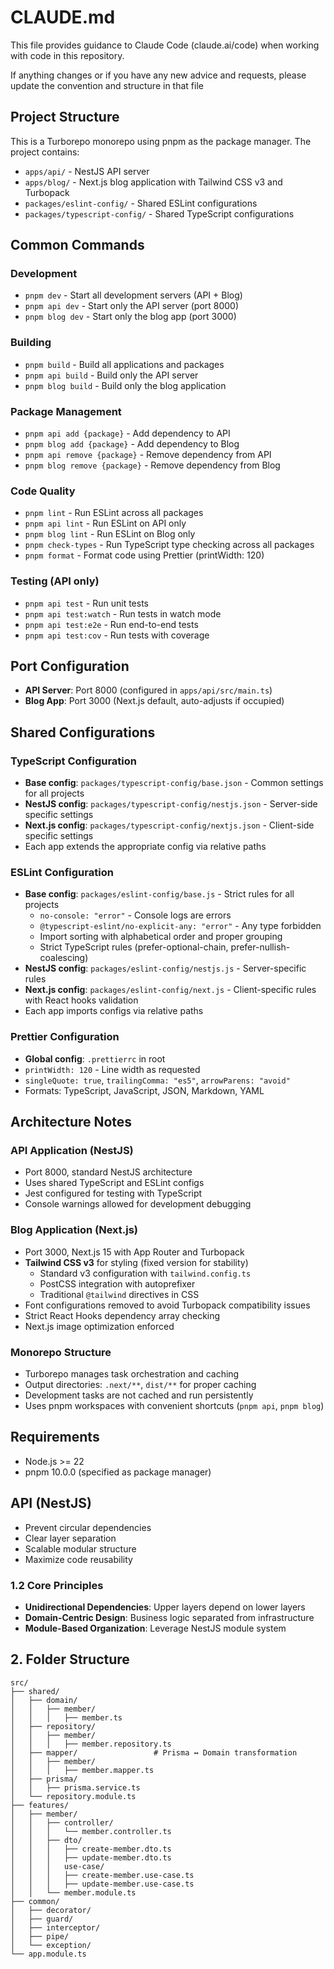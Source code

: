 # CLAUDE.md

This file provides guidance to Claude Code (claude.ai/code) when working with code in this repository.

If anything changes or if you have any new advice and requests, please update the convention and structure in that file

## Project Structure

This is a Turborepo monorepo using pnpm as the package manager. The project contains:

- `apps/api/` - NestJS API server
- `apps/blog/` - Next.js blog application with Tailwind CSS v3 and Turbopack
- `packages/eslint-config/` - Shared ESLint configurations
- `packages/typescript-config/` - Shared TypeScript configurations

## Common Commands

### Development
- `pnpm dev` - Start all development servers (API + Blog)
- `pnpm api dev` - Start only the API server (port 8000)
- `pnpm blog dev` - Start only the blog app (port 3000)

### Building
- `pnpm build` - Build all applications and packages
- `pnpm api build` - Build only the API server
- `pnpm blog build` - Build only the blog application

### Package Management
- `pnpm api add {package}` - Add dependency to API
- `pnpm blog add {package}` - Add dependency to Blog
- `pnpm api remove {package}` - Remove dependency from API
- `pnpm blog remove {package}` - Remove dependency from Blog

### Code Quality
- `pnpm lint` - Run ESLint across all packages
- `pnpm api lint` - Run ESLint on API only
- `pnpm blog lint` - Run ESLint on Blog only
- `pnpm check-types` - Run TypeScript type checking across all packages
- `pnpm format` - Format code using Prettier (printWidth: 120)

### Testing (API only)
- `pnpm api test` - Run unit tests
- `pnpm api test:watch` - Run tests in watch mode
- `pnpm api test:e2e` - Run end-to-end tests
- `pnpm api test:cov` - Run tests with coverage

## Port Configuration

- **API Server**: Port 8000 (configured in `apps/api/src/main.ts`)
- **Blog App**: Port 3000 (Next.js default, auto-adjusts if occupied)

## Shared Configurations

### TypeScript Configuration
- **Base config**: `packages/typescript-config/base.json` - Common settings for all projects
- **NestJS config**: `packages/typescript-config/nestjs.json` - Server-side specific settings
- **Next.js config**: `packages/typescript-config/nextjs.json` - Client-side specific settings
- Each app extends the appropriate config via relative paths

### ESLint Configuration
- **Base config**: `packages/eslint-config/base.js` - Strict rules for all projects
  - `no-console: "error"` - Console logs are errors
  - `@typescript-eslint/no-explicit-any: "error"` - Any type forbidden
  - Import sorting with alphabetical order and proper grouping
  - Strict TypeScript rules (prefer-optional-chain, prefer-nullish-coalescing)
- **NestJS config**: `packages/eslint-config/nestjs.js` - Server-specific rules
- **Next.js config**: `packages/eslint-config/next.js` - Client-specific rules with React hooks validation
- Each app imports configs via relative paths

### Prettier Configuration
- **Global config**: `.prettierrc` in root
- `printWidth: 120` - Line width as requested
- `singleQuote: true`, `trailingComma: "es5"`, `arrowParens: "avoid"`
- Formats: TypeScript, JavaScript, JSON, Markdown, YAML

## Architecture Notes

### API Application (NestJS)
- Port 8000, standard NestJS architecture
- Uses shared TypeScript and ESLint configs
- Jest configured for testing with TypeScript
- Console warnings allowed for development debugging

### Blog Application (Next.js)
- Port 3000, Next.js 15 with App Router and Turbopack
- **Tailwind CSS v3** for styling (fixed version for stability)
  - Standard v3 configuration with `tailwind.config.ts`
  - PostCSS integration with autoprefixer
  - Traditional `@tailwind` directives in CSS
- Font configurations removed to avoid Turbopack compatibility issues
- Strict React Hooks dependency array checking
- Next.js image optimization enforced

### Monorepo Structure
- Turborepo manages task orchestration and caching
- Output directories: `.next/**`, `dist/**` for proper caching
- Development tasks are not cached and run persistently
- Uses pnpm workspaces with convenient shortcuts (`pnpm api`, `pnpm blog`)

## Requirements

- Node.js >= 22
- pnpm 10.0.0 (specified as package manager)

## API (NestJS)
- Prevent circular dependencies
- Clear layer separation
- Scalable modular structure
- Maximize code reusability

### 1.2 Core Principles
- **Unidirectional Dependencies**: Upper layers depend on lower layers
- **Domain-Centric Design**: Business logic separated from infrastructure
- **Module-Based Organization**: Leverage NestJS module system

## 2. Folder Structure

```
src/
├── shared/    
│   ├── domain/
│   │   ├── member/
│   │   │   ├── member.ts
│   ├── repository/
│   │   ├── member/
│   │   │   ├── member.repository.ts
│   ├── mapper/                 # Prisma ↔ Domain transformation
│   │   ├── member/
│   │   │   ├── member.mapper.ts
│   ├── prisma/
│   │   ├── prisma.service.ts
│   └── repository.module.ts 
├── features/                
│   ├── member/
│   │   ├── controller/
│   │   │   └── member.controller.ts
│   │   ├── dto/
│   │   │   ├── create-member.dto.ts
│   │   │   ├── update-member.dto.ts
│   │   │   use-case/
│   │   │   ├── create-member.use-case.ts
│   │   │   ├── update-member.use-case.ts
│   │   └── member.module.ts
├── common/
│   ├── decorator/
│   ├── guard/
│   ├── interceptor/
│   ├── pipe/
│   └── exception/
└── app.module.ts
```